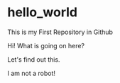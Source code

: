 # hello_world

This is my First Repository in Github

Hi! What is going on here?

Let's find out this.

I am not a robot!
